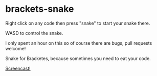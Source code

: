 brackets-snake
==============

Right click on any code then press "snake" to start your snake there.

WASD to control the snake.

I only spent an hour on this so of course there are bugs, pull requests welcome!

Snake for Bracketes, because sometimes you need to eat your code.

[Screencast!
](http://www.screencast.com/users/jrowny/folders/Jing/media/05086baa-1148-4e38-8f9f-999044470288!)
